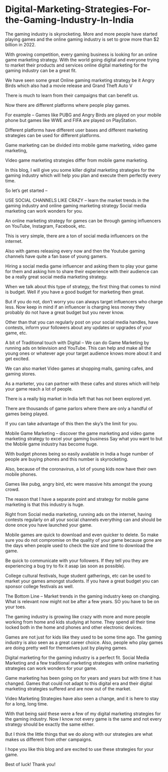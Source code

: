 # Digital-Marketing-Strategies-For-the-Gaming-Industry-In-India

The gaming industry is skyrocketing. More and more people have started playing games and the online gaming industry is set to grow more than $2 billion in 2022.

With growing competition, every gaming business is looking for an online game marketing strategy. With the world going digital and everyone trying to market their products and services online digital marketing for the gaming industry can be a great fit.

We have seen some great Online gaming marketing strategy be it Angry Birds which also had a movie release and Grand Theft Auto V

There is much to learn from their campaigns that can benefit us.

Now there are different platforms where people play games.

For example – Games like PUBG and Angry Birds are played on your mobile phone but games like WWE and FIFA are played on PlayStation.

Different platforms have different user bases and different marketing strategies can be used for different platforms.

Game marketing can be divided into mobile game marketing, video game marketing, 

Video game marketing strategies differ from mobile game marketing.

In this blog, I will give you some killer digital marketing strategies for the gaming industry which will help you plan and execute them perfectly every time.

So let’s get started – 

USE SOCIAL CHANNELS LIKE CRAZY – 
learn the market trends in the gaming industry and online gaming marketing strategy
Social media marketing can work wonders for you.

An online marketing strategy for games can be through gaming influencers on YouTube, Instagram, Facebook, etc. 

This is very simple, there are a ton of social media influencers on the internet.

Also with games releasing every now and then the Youtube gaming channels have quite a fan base of young gamers.

Hiring a social media game influencer and asking them to play your game for them and asking him to share their experience with their audience can be a really great social media marketing strategy.

When we talk about this type of strategy, the first thing that comes to mind is budget. Well if you have a good budget for marketing then great. 

But if you do not, don’t worry you can always target influencers who charge less. Now keep in mind if an influencer is charging less money they probably do not have a great budget but you never know.

Other than that you can regularly post on your social media handles, have contests, inform your followers about any updates or upgrades of your game, etc.

A bit of Traditional touch with Digital –
We can do Game Marketing by running ads on television and YouTube. This can help and make all the young ones or whatever age your target audience knows more about it and get excited.

We can also market Video games at shopping malls, gaming cafes, and gaming stores.

As a marketer, you can partner with these cafes and stores which will help your game reach a lot of people.

There is a really big market in India left that has not been explored yet.

There are thousands of game parlors where there are only a handful of games being played.

If you can take advantage of this then the sky’s the limit for you.

Mobile Game Marketing – 
discover the game marketing and video game marketing strategy to excel your gaming business
Say what you want to but the Mobile game industry has become huge.

With budget phones being so easily available in India a huge number of people are buying phones and this number is skyrocketing. 

Also, because of the coronavirus, a lot of young kids now have their own mobile phones. 

Games like pubg, angry bird, etc were massive hits amongst the young crowd.  

The reason that I have a separate point and strategy for mobile game marketing is that this industry is huge. 

Right from Social media marketing, running ads on the internet, having contests regularly on all your social channels everything can and should be done once you have launched your game.

Mobile games are quick to download and even quicker to delete. So make sure you do not compromise on the quality of your game because gone are the days when people used to check the size and time to download the game.

Be quick to communicate with your followers. If they tell you they are experiencing a bug try to fix it asap (as soon as possible).

College cultural festivals, huge student gatherings, etc can be used to market your games amongst students. If you have a great budget you can sponsor college festivals as well.

The Bottom Line – 
Market trends in the gaming industry keep on changing. What is relevant now might not be after a few years. SO you have to be on your toes.

The gaming industry is growing like crazy with more and more people working from home and kids studying at home. They spend all their time locked both in the home and phones and other electronic devices.

Games are not just for kids like they used to be some time ago. The gaming industry is also seen as a great career choice. Also, people who play games are doing pretty well for themselves just by playing games.

Digital marketing for the gaming industry is a perfect fit. Social Media Marketing and a few traditional marketing strategies with online marketing strategies can work wonders for your game.

Game marketing has been going on for years and years but with time it has changed. Games that could not adapt to this digital era and their digital marketing strategies suffered and are now out of the market. 

Video Marketing Strategies have also seen a change, and it is here to stay for a long, long time.

With that being said these were a few of my digital marketing strategies for the gaming industry. Now I know not every game is the same and not every strategy should be exactly the same either.

But I think the little things that we do along with our strategies are what makes us different from other campaigns.

I hope you like this blog and are excited to use these strategies for your game. 

Best of luck! Thank you!

